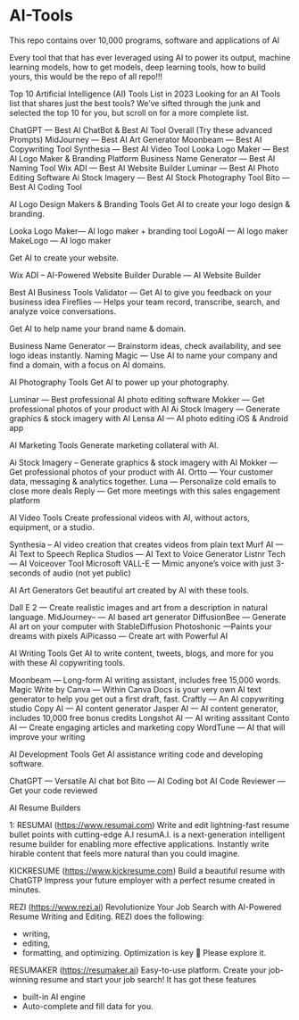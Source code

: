 # AI-Tools
This repo contains over 10,000 programs, software and applications of AI

Every tool that that has ever leveraged using AI to power its output, machine learning models, how to get models, deep learning tools, how to build yours, this would be the repo of all repo!!!



Top 10 Artificial Intelligence (AI) Tools List in 2023
Looking for an AI Tools list that shares just the best tools? We’ve sifted through the junk and selected the top 10 for you, but scroll on for a more complete list.

ChatGPT — Best AI ChatBot & Best AI Tool Overall (Try these advanced Prompts)
MidJourney — Best AI Art Generator
Moonbeam — Best AI Copywriting Tool
Synthesia — Best AI Video Tool
Looka Logo Maker — Best AI Logo Maker & Branding Platform
Business Name Generator — Best AI Naming Tool
Wix ADI — Best AI Website Builder
Luminar — Best AI Photo Editing Software
Ai Stock Imagery — Best AI Stock Photography Tool
Bito — Best AI Coding Tool


AI Logo Design Makers & Branding Tools
Get AI to create your logo design & branding.

Looka Logo Maker— AI logo maker + branding tool
LogoAI — AI logo maker
MakeLogo — AI logo maker


Get AI to create your website.

Wix ADI – AI-Powered Website Builder
Durable — AI Website Builder

Best AI Business Tools
Validator — Get AI to give you feedback on your business idea
Fireflies — Helps your team record, transcribe, search, and analyze voice conversations.


Get AI to help name your brand name & domain.

Business Name Generator — Brainstorm ideas, check availability, and see logo ideas instantly.
Naming Magic — Use AI to name your company and find a domain, with a focus on AI domains.

AI Photography Tools
Get AI to power up your photography.

Luminar — Best professional AI photo editing software
Mokker — Get professional photos of your product with AI
Ai Stock Imagery — Generate graphics & stock imagery with AI
Lensa AI — AI photo editing iOS & Android app

AI Marketing Tools
Generate marketing collateral with AI.

Ai Stock Imagery – Generate graphics & stock imagery with AI
Mokker — Get professional photos of your product with AI.
Ortto — Your customer data, messaging & analytics together.
Luna — Personalize cold emails to close more deals
Reply — Get more meetings with this sales engagement platform

AI Video Tools
Create professional videos with AI, without actors, equipment, or a studio.

Synthesia – AI video creation that creates videos from plain text
Murf AI — AI Text to Speech
Replica Studios — AI Text to Voice Generator
Listnr Tech — AI Voiceover Tool
Microsoft VALL-E — Mimic anyone’s voice with just 3-seconds of audio (not yet public)

AI Art Generators
Get beautiful art created by AI with these tools.

Dall E 2 — Create realistic images and art from a description in natural language.
MidJourney– — AI based art generator
DiffusionBee — Generate AI art on your computer with StableDiffusion
Photoshonic —Paints your dreams with pixels
AiPicasso — Create art with Powerful AI


AI Writing Tools
Get AI to write content, tweets, blogs, and more for you with these AI copywriting tools.

Moonbeam — Long-form AI writing assistant, includes free 15,000 words.
Magic Write by Canva — Within Canva Docs is your very own AI text generator to help you get out a first draft, fast.
Craftly — An AI copywriting studio
Copy AI — AI content generator
Jasper AI — AI content generator, includes 10,000 free bonus credits
Longshot AI — AI writing asssitant
Conto AI — Create engaging articles and marketing copy
WordTune — AI that will improve your writing

AI Development Tools
Get AI assistance writing code and developing software.

ChatGPT — Versatile AI chat bot
Bito — AI Coding bot
AI Code Reviewer — Get your code reviewed



AI Resume Builders 

1: RESUMAI (https://www.resumai.com)
Write and edit lightning-fast resume bullet points with cutting-edge A.I
resumA.I. is a next-generation intelligent resume builder for enabling more effective applications.
Instantly write hirable content that feels more natural than you could imagine.

KICKRESUME (https://www.kickresume.com)
Build a beautiful resume with ChatGTP
Impress your future employer with a perfect resume created in minutes.


REZI (https://www.rezi.ai)
Revolutionize Your Job Search with AI-Powered Resume Writing and Editing.
REZI does the following:
- writing,
- editing,
- formatting, and optimizing.
Optimization is key 🔑
Please explore it.

RESUMAKER (https://resumaker.ai)
Easy-to-use platform. Create your job-winning resume and start your job search!
It has got these features
- built-in AI engine
- Auto-complete and fill data for you.
